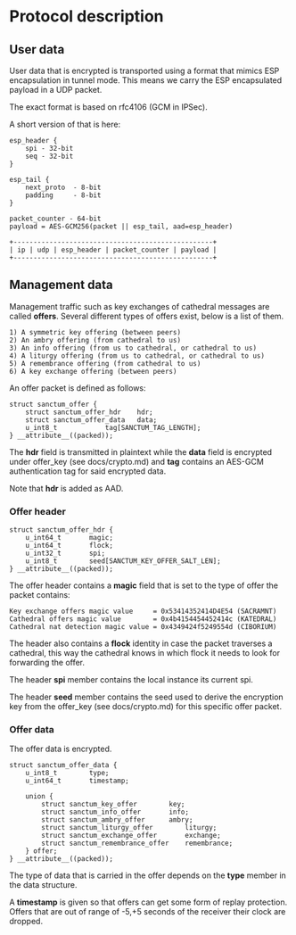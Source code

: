 # Protocol description

## User data

User data that is encrypted is transported using a format
that mimics ESP encapsulation in tunnel mode. This means
we carry the ESP encapsulated payload in a UDP packet.

The exact format is based on rfc4106 (GCM in IPSec).

A short version of that is here:

```
esp_header {
	spi	- 32-bit
	seq	- 32-bit
}

esp_tail {
	next_proto	- 8-bit
	padding		- 8-bit
}

packet_counter - 64-bit
payload = AES-GCM256(packet || esp_tail, aad=esp_header)

+--------------------------------------------------+
| ip | udp | esp_header | packet_counter | payload |
+--------------------------------------------------+
```

## Management data

Management traffic such as key exchanges of cathedral messages
are called **offers**. Several different types of offers
exist, below is a list of them.

```
1) A symmetric key offering (between peers)
2) An ambry offering (from cathedral to us)
3) An info offering (from us to cathedral, or cathedral to us)
4) A liturgy offering (from us to cathedral, or cathedral to us)
5) A remembrance offering (from cathedral to us)
6) A key exchange offering (between peers)
```

An offer packet is defined as follows:

```
struct sanctum_offer {
	struct sanctum_offer_hdr	hdr;
	struct sanctum_offer_data	data;
	u_int8_t			tag[SANCTUM_TAG_LENGTH];
} __attribute__((packed));
```

The **hdr** field is transmitted in plaintext while the **data** field
is encrypted under offer_key (see docs/crypto.md) and **tag** contains
an AES-GCM authentication tag for said encrypted data.

Note that **hdr** is added as AAD.

### Offer header

```
struct sanctum_offer_hdr {
	u_int64_t		magic;
	u_int64_t		flock;
	u_int32_t		spi;
	u_int8_t		seed[SANCTUM_KEY_OFFER_SALT_LEN];
} __attribute__((packed));
```

The offer header contains a **magic** field that is set to the
type of offer the packet contains:

```
Key exchange offers magic value     = 0x53414352414D4E54 (SACRAMNT)
Cathedral offers magic value        = 0x4b4154454452414c (KATEDRAL)
Cathedral nat detection magic value = 0x4349424f5249554d (CIBORIUM)
```

The header also contains a **flock** identity in case the packet
traverses a cathedral, this way the cathedral knows in which
flock it needs to look for forwarding the offer.

The header **spi** member contains the local instance its current spi.

The header **seed** member contains the seed used to derive the
encryption key from the offer_key (see docs/crypto.md) for this
specific offer packet.

### Offer data

The offer data is encrypted.

```
struct sanctum_offer_data {
	u_int8_t		type;
	u_int64_t		timestamp;

	union {
		struct sanctum_key_offer		key;
		struct sanctum_info_offer		info;
		struct sanctum_ambry_offer		ambry;
		struct sanctum_liturgy_offer		liturgy;
		struct sanctum_exchange_offer		exchange;
		struct sanctum_remembrance_offer	remembrance;
	} offer;
} __attribute__((packed));
```
The type of data that is carried in the offer depends on the **type**
member in the data structure.

A **timestamp** is given so that offers can get some form of replay
protection. Offers that are out of range of -5,+5 seconds of the
receiver their clock are dropped.

